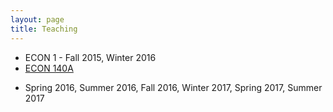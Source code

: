 ```yaml
---
layout: page
title: Teaching
---
```


* ECON 1 - Fall 2015, Winter 2016 
* [ECON 140A](teaching/140A.md)
- Spring 2016, Summer 2016, Fall 2016, Winter 2017, Spring 2017, Summer 2017

